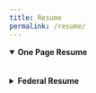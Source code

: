 ```yaml
---
title: Resume
permalink: /resume/
---
```

<details open>
<summary><b>One Page Resume</b></summary>
<br>
<object data="https://afielder02.github.io/GISPortfolio/assets/pdfs/one-page-resume.pdf" width="1000" height="1000" type="application/pdf"></object>
</details>
<br>
<details>
<summary><b>Federal Resume</b></summary>
<br>
<object data="https://afielder02.github.io/GISPortfolio/assets/pdfs/federal-resume.pdf" width="1000" height="1000" type="application/pdf"></object>
</details>
